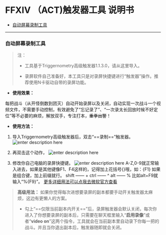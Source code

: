# FFXIV （ACT)触发器工具  说明书

 - [自动屏幕录制工具](#自动屏幕录制工具)


----------


### 自动屏幕录制工具

> 注：
> 
>  - 工具基于Triggernometry高级触发器1.1.3.0，请从这里导入。
> 
>        
>  - 录屏软件自己准备好，本工具只是对录屏快捷键进行“触发器”操作。推荐使用N卡驱动自带的录屏功能。

  

 - **使用效果：**

每把战斗（从开怪倒数到团灭）自动开始录屏以及关闭，自动实现一次战斗一个视频文件，不需要手动控制，有效避免了“忘记录了”、“一次录太长回放时候不好定位”等不必要的麻烦，解放双手，专注打本，~~重拳出警~~！


 

 - **使用方法：**

 

 1. 导入Triggernometry高级触发器后，双击“==录制==”触发器。
![enter description here](https://i.loli.net/2020/01/24/vZejd17X8PEnAS9.png)
 2. 再双击这个动作，
 ![enter description here](https://i.loli.net/2020/01/24/B5OdxwgqlFAr6yY.png)
 
 3. 修改你自己电脑的录屏快捷键。
![enter description here](https://i.loli.net/2020/01/24/1aEUj5oZngyVxQu.png)
A-Z,0-9就正常输入进去，如果是其他键像F1、F4这样的，记得加上花括号{}哦，如：{F1}
如果是组合键，加上前缀就行。
 shift —— + 
ctrl      —— ^ 
alt       —— %
比如alt+F9就输入“%{F9}”。
[更多详细用法可以点我去微软官方查看](https://docs.microsoft.com/en-us/dotnet/api/system.windows.forms.sendkeys.send?redirectedfrom=MSDN&view=netframework-4.8#System_Windows_Forms_SendKeys_Send_System_String_)

> **高级用法：**
> 如果你觉得每次进想要录屏的副本都要手动开关触发器太麻烦，这边有更懒人的方案。
> - 勾上“==仅限当前副本内开关==”后，录屏触发器会默认关闭，每次你进入了你想要录屏的副本后，只需要在聊天框里输入“**启用录像**”或者“**video on**”这两个指令，工具就会在当前副本里自动录下你每一把的战斗。并且当你退出副本后，触发器随即就会关闭。
